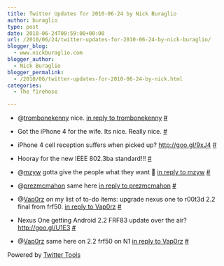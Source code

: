 ```yaml
---
title: Twitter Updates for 2010-06-24 by Nick Buraglio
author: buraglio
type: post
date: 2010-06-24T00:59:00+00:00
url: /2010/06/24/twitter-updates-for-2010-06-24-by-nick-buraglio/
blogger_blog:
  - www.nickburaglio.com
blogger_author:
  - Nick Buraglio
blogger_permalink:
  - /2010/06/twitter-updates-for-2010-06-24-by-nick.html
categories:
  - The firehose

---
```

</p> 

  * @[trombonekenny][1] nice. [in reply to trombonekenny][2] [#][3] 


  * Got the iPhone 4 for the wife. Its nice. Really nice. [#][4] 


  * iPhone 4 cell reception suffers when picked up? <a href="http://goo.gl/9xJ4" rel="nofollow">http://goo.gl/9xJ4</a> [#][5] 


  * Hooray for the new IEEE 802.3ba standard!!! [#][6] 


  * @[mzyw][7] gotta give the people what they want 🙂 [in reply to mzyw][8] [#][9] 


  * @[prezmcmahon][10] same here [in reply to prezmcmahon][11] [#][12] 


  * @[Vap0rz][13] on my list of to-do items: upgrade nexus one to r00t3d 2.2 final from frf50. [in reply to Vap0rz][14] [#][15] 


  * Nexus One getting Android 2.2 FRF83 update over the air? <a href="http://goo.gl/U1E3" rel="nofollow">http://goo.gl/U1E3</a> [#][16] 


  * @[Vap0rz][13] same here on 2.2 frf50 on N1 [in reply to Vap0rz][17] [#][18] 
</ul> 



Powered by [Twitter Tools][19]

 [1]: http://twitter.com/trombonekenny
 [2]: http://twitter.com/trombonekenny/statuses/16862674244
 [3]: http://twitter.com/buraglio/statuses/16863490970
 [4]: http://twitter.com/buraglio/statuses/16881398611
 [5]: http://twitter.com/buraglio/statuses/16886602811
 [6]: http://twitter.com/buraglio/statuses/16886717298
 [7]: http://twitter.com/mzyw
 [8]: http://twitter.com/mzyw/statuses/16887089341
 [9]: http://twitter.com/buraglio/statuses/16896975440
 [10]: http://twitter.com/prezmcmahon
 [11]: http://twitter.com/prezmcmahon/statuses/16887017550
 [12]: http://twitter.com/buraglio/statuses/16897016552
 [13]: http://twitter.com/Vap0rz
 [14]: http://twitter.com/Vap0rz/statuses/16881477357
 [15]: http://twitter.com/buraglio/statuses/16897144297
 [16]: http://twitter.com/buraglio/statuses/16901796552
 [17]: http://twitter.com/Vap0rz/statuses/16899916783
 [18]: http://twitter.com/buraglio/statuses/16902045767
 [19]: http://alexking.org/projects/wordpress